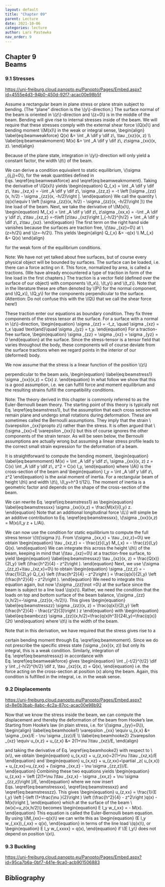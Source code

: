 ```yaml
---
layout: default
title: "Chapter 09"
parent: Lecture
date: 2021-10-06
categories: lecture
author: Lars Pastewka
nav_order: 9
---
```



<h2 class='chapterHead'><span class='titlemark'>Chapter 9</span><br /><a id='x1-10009'></a>Beams</h2>
<h3 class='sectionHead'><span class='titlemark'>9.1 </span> <a id='x1-20009.1'></a>Stresses</h3>
<!-- l. 5 --><p class='noindent'><a class='url' href='https://uni-freiburg.cloud.panopto.eu/Panopto/Pages/Embed.aspx?id=4555e4d3-94b0-450d-92f7-acac00e98b5f'><span class='cmtt-12'>https://uni-freiburg.cloud.panopto.eu/Panopto/Pages/Embed.aspx?id=4555e4d3-94b0-450d-92f7-acac00e98b5f</span></a>
</p><!-- l. 7 --><p class='indent'> Assume a rectangular beam in plane stress or plane strain subject to bending.
(The “plane” direction is the \(y\)-direction.) The surface normal of the beam is
oriented in \(z\)-direction and \(z=0\) is in the middle of the beam. Bending will give rise to
internal stresses inside of the beam. We will require that these stresses comply
with the external shear force \(Q(x)\) and bending moment \(M(x)\) in the <span class='cmti-12'>weak </span>or integral sense, \begin{align} \label{eq:beamweakforce} Q(x) &amp;= \int _A \dif y \dif z\, \tau _{xz}(x, z) \\ \label{eq:beamweakmoment} M(x) &amp;= \int _A \dif y \dif z\, z\sigma _{xx}(x, z). \end{align}
</p><!-- l. 14 --><p class='indent'> Because of the plane state, integration in \(y\)-direction will only yield a constant
factor, the width \(t\) of the beam.
</p><!-- l. 16 --><p class='indent'> We can derive a condition equivalent to static equilibrium, \(\sigma _{ij,j}=0\), for
the weak quantities defined in Eqs. \eqref{eq:beamweakforce} and
\eqref{eq:beamweakmoment}. Taking the derivative of \(Q(x)\) yields \begin{equation} Q_{,x} = \int _A \dif y \dif z\, \tau _{xz,x} = -\int _A \dif y \dif z\, \sigma _{zz,z} = -t \left [\sigma _{zz}(x, h/2) - \sigma _{zz}(x, -h/2)\right ]. \end{equation}
We call the quantity \(q(x)\equiv t \left [\sigma _{zz}(x, h/2) - \sigma _{zz}(x, -h/2)\right ]\) the line load of the beam. Next, we take the derivative of \(M(x)\),
\begin{equation} M_{,x} = \int _A \dif y \dif z\, z\sigma _{xx,x} = -\int _A \dif y \dif z\, z\tau _{xz,z} =-t\left [z\tau _{xz}\right ]_{-h/2}^{h/2} + \int _A \dif y \dif z\, z\tau _{xz}. \end{equation}
The first term on the right hand side vanishes because the surfaces are traction
free, \(\tau _{xz}=0\) at \(z=h/2\) and \(z=-h/2\). This yields \begin{align} Q_{,x} &amp;= -q(x) \\ M_{,x} &amp;= Q(x) \end{align}
</p><!-- l. 34 --><p class='indent'> for the weak form of the equilibrium conditions.
</p>
<div class='framedenv' id='shaded*-1'>
<!-- l. 36 --><p class='noindent'><span class='underline'><span class='cmbx-12'>Note:</span></span> We have not yet talked about free surfaces, but of course every physical
object will be bounded by surfaces. The surface can be loaded, i.e. there can a
force acting on it. This force, normalized by area, is called a <span class='cmti-12'>tractions</span>. (We have
already encountered a type of traction in form of the <span class='cmti-12'>line load </span>in the first
chapters.) The traction is a vector field (defined over the surface of our object)
with components \(t_x\), \(t_y\) and \(t_z\). Note that in the literature these are often denoted by \(P\)
for the normal component, and \(Q_x\), \(Q_y\) for the components perpendicular to the surface.
(Attention: Do not confuse this with the \(Q\) that we call the shear force
here!)
</p><!-- l. 39 --><p class='indent'> These traction enter our equations as boundary condition. They fix three
components of the stress tensor at the surface. For a surface with a normal in
\(z\)-direction, \begin{equation} \sigma _{zz} = -t_z, \quad \sigma _{xz} = t_x \quad \text{and}\quad \sigma _{yz} = t_y. \end{equation}
For a traction-free surface, \begin{equation} \sigma _{zz} = \sigma _{xz} = \sigma _{yz} = 0 \end{equation}
at the surface. Since the stress-tensor is a tensor field that varies throughout the
body, these components will of course deviate from the surface tractions when we
regard points in the interior of our (deformed) body. </p></div>



<!-- l. 50 --><p class='indent'> We now <span class='cmti-12'>assume </span>that the stress is a linear function of the position \(z\)
perpendicular to the beam axis, \begin{equation} \label{eq:beamstress1} \sigma _{xx}(x,z) = C(x) z. \end{equation}
In what follow we show that this is a good assumption, i.e. we can fulfill force and
moment equilibrium and the resulting strains fulfill the compatibility
conditions.
</p>
<div class='framedenv' id='shaded*-1'>
<!-- l. 57 --><p class='noindent'><span class='underline'><span class='cmbx-12'>Note:</span></span> The theory derived in this chapter is commonly referred to as the
<span class='cmti-12'>Euler-Bernoulli beam theory</span>. The starting point of this theory is typically not
Eq. \eqref{eq:beamstress1}, but the assumption that each cross section will
remain plane and undergo small rotations during deformation. These are
sometimes called the <span class='cmti-12'>Bernoulli assumptions</span>. They imply that the strain \(\varepsilon _{xx}\propto z\) rather
than the stress. It is often argued that \(\sigma _{xx}=E \varepsilon _{xx}\) but this of course ignores the other
components of the strain tensor. As will be seen below, the Bernoulli
assumptions are actually wrong but assuming a linear stress profile leads
to the correct small strain expression for the deformation of a beam. </p></div>
<!-- l. 61 --><p class='indent'> It is straightforward to compute the bending moment, \begin{equation} \label{eq:beammoment} M(x) = \int _A \dif y \dif z\, \sigma _{xx}(x, z) z = C(x) \int _A \dif y \dif z\, z^2 = C(x) I_y, \end{equation}
where \(A\) is the cross-section of the beam and \begin{equation} I_y = \int _A \dif y \dif z\, z^2 \end{equation}
is the <span class='cmti-12'>axial moment of inertia</span>. For a rectangular beam of height \(h\) and width \(t\), \(I_y=h^3 t/12\).
The moment of inertia is a geometric factor and depends on the shape of the
cross-section of the beam.
</p><!-- l. 72 --><p class='indent'> We can rewrite Eq. \eqref{eq:beamstress1} as \begin{equation} \label{eq:beamstressxx} \sigma _{xx}(x,z) = \frac{M(x)}{I_y} z. \end{equation}
Note that an additional longitudinal force \(L\) will simple be an additive contribution
to Eq. \eqref{eq:beamstressxx}, \(\sigma _{xx}(x,z) = M(x)/I_y z + L/A\).
</p><!-- l. 79 --><p class='indent'> We can now use the condition for static equilibrium to compute the full stress
tensor \(\t{\sigma }\). From \(\sigma _{xx,x} + \tau _{xz,z}=0\) we obtain \begin{equation} \tau _{xz,z} = - \frac{z}{I_y} M_{,x} = - \frac{z}{I_y} Q(x). \end{equation}
We can integrate this across the height \(h\) of the beam, keeping in mind that \(\tau _{xz}=0\) at a
traction-free surface, to yield \begin{equation} \label{eq:beamstressxz} \tau _{xz}(x, z) = \frac{Q(x)}{2I_y} \left (\frac{h^2}{4} - z^2\right ). \end{equation}
Next, we use \(\sigma _{zz,z}+\tau _{xz,x}=0\) to obtain \begin{equation} \sigma _{zz,z} = - \frac{1}{2I_y} Q_{,x} \left (\frac{h^2}{4} - z^2\right ) = \frac{q(x)}{2I_y} \left (\frac{h^2}{4} - z^2\right ). \end{equation}
We need to integrate this equation again, but now \(\sigma _{zz}\not =0\) at the surface since
the beam is subject to a line load \(q(x)\). Rather, we need the condition that
the loads on top and bottom surface of the beam balance, \(\sigma _{zz}(x,h/2)=-\sigma _{zz}(x,-h/2)\). This gives
\begin{equation} \label{eq:beamstresszz} \sigma _{zz}(x, z) = \frac{q(x)}{2I_y} \left (\frac{h^2}{4} - \frac{z^2}{3}\right ) z \end{equation}
with \begin{equation} \label{eq:beambczz} \sigma _{zz}(x,h/2)=\frac{q(x)h^3}{24I_y}=\frac{q(x)}{2t} \end{equation}
where \(t\) is the width of the beam.
</p><!-- l. 116 --><p class='indent'> Note that in this derivation, we have required that the stress gives rise to a



certain bending moment through Eq. \eqref{eq:beammoment}. Since we do not
prescribe the specific stress state \(\sigma _{xx}(x, z)\) but only its integral, this is a <span class='cmti-12'>weak </span>condition.
Similarly, integration of Eq. \eqref{eq:beamstressxz} in accordance with
Eq. \eqref{eq:beamweakforce} gives \begin{equation} \int _{-t/2}^{t/2} \dif y \int _{-h/2}^{h/2} \dif z\, \tau _{xz}(x, z) = Q(x), \end{equation}
i.e. the force acting on the cross-section at position \(x\) along the beam. Again, this
condition is fulfilled in the integral, i.e. in the weak sense.
</p><!-- l. 124 --><p class='noindent'>
</p>
<h3 class='sectionHead'><span class='titlemark'>9.2 </span> <a id='x1-30009.2'></a>Displacements</h3>
<!-- l. 126 --><p class='noindent'><a class='url' href='https://uni-freiburg.cloud.panopto.eu/Panopto/Pages/Embed.aspx?id=8e0b3bab-8abc-4c2a-87cc-acac00e98b92'><span class='cmtt-12'>https://uni-freiburg.cloud.panopto.eu/Panopto/Pages/Embed.aspx?id=8e0b3bab-8abc-4c2a-87cc-acac00e98b92</span></a>
</p><!-- l. 128 --><p class='indent'> Now that we know the stress inside the beam, we can compute the
displacement and thereby the deformation of the beam from Hooke’s law. Starting
from Hooke’s law (in plain stress, i.e. for \(\sigma _{yy}=0\)), \begin{align} \label{eq:beamhooke1} \varepsilon _{xx} \equiv u_{x,x} &amp;= \sigma _{xx}/E - \nu \sigma _{zz}/E \\ \label{eq:beamhooke2} 2\varepsilon _{xz} \equiv u_{x,z} + u_{z,x} &amp;= 2(1+\nu )\tau _{xz}/E, \end{align}
</p><!-- l. 135 --><p class='indent'> and taking the derivative of Eq. \eqref{eq:beamhooke2} with respect to \(x\), we
obtain \begin{equation} u_{x,xz} + u_{z,xx}=2(1+\nu )\tau _{xz,x}/E \end{equation}
and \begin{equation} u_{x,xz} + u_{z,xx}=\partial _z( u_{x,x}) + u_{z,xx}=u_{z,xx} + (\sigma _{xx,z} - \nu \sigma _{zz,z})/E. \end{equation}
Combining these two equations yields \begin{equation} u_{z,xx} = \left [2(1+\nu )\tau _{xz,x} - \sigma _{xx,z} + \nu \sigma _{zz,z}\right ]/E, \end{equation}
where we now insert Eqs. \eqref{eq:beamstressxx}, \eqref{eq:beamstressxz} and
\eqref{eq:beamstresszz}. This gives \begin{equation} u_{z,xx} = \frac{1}{E I_y} \left [-\left (1+\frac{\nu }{2}\right ) \left (\frac{h^2}{4} - z^2\right )q(x) - M(x)\right ], \end{equation}
which at the surface of the beam \(w(x)=u_z(x,h/2)\) becomes \begin{equation} E I_y w_{,xx} = - M(x). \end{equation}
This equation is called the <span class='cmti-12'>Euler-Bernoulli beam equation</span>. By using \(M_{xx}=-q(x)\) we can write
this as \begin{equation} (E I_y w_{,xx})_{,xx} = q(x), \end{equation}
in terms of the line load \(q(x)\), or \begin{equation} E I_y w_{,xxxx} = q(x), \end{equation}
if \(E I_y\) does not depend on position \(x\).
</p><!-- l. 166 --><p class='noindent'>
</p>
<h3 class='sectionHead'><span class='titlemark'>9.3 </span> <a id='x1-40009.3'></a>Buckling</h3>
<!-- l. 168 --><p class='noindent'><a class='url' href='https://uni-freiburg.cloud.panopto.eu/Panopto/Pages/Embed.aspx?id=95ca7b6a-0bf7-441e-9ca0-acb901506883'><span class='cmtt-12'>https://uni-freiburg.cloud.panopto.eu/Panopto/Pages/Embed.aspx?id=95ca7b6a-0bf7-441e-9ca0-acb901506883</span></a>



</p>
<h2 class='likechapterHead'><a id='x1-50009.3'></a>Bibliography</h2>

